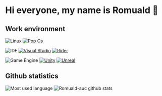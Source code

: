 Hi everyone, my name is Romuald 👋
======

## Work environment
![Linux](https://img.shields.io/badge/Linux-distro-09814A?style=for-the-badge&logo=linux)
[![Pop Os](https://img.shields.io/badge/Pop%20Os-09814A?style=for-the-badge&logo=debian)](https://pop.system76.com/)

![IDE](https://img.shields.io/badge/IDE-Text%20Editor-09814A?style=for-the-badge&logo=ide)
[![Visual Studio](https://img.shields.io/badge/Visual%20Studio-09814A?style=for-the-badge&logo=visual-studio)](https://visualstudio.microsoft.com/fr/)
[![Rider](https://img.shields.io/badge/Rider-09814A?style=for-the-badge&logo=jetbrains)](https://www.jetbrains.com/rider/)

![Game Engine](https://img.shields.io/badge/Game-engine-09814A?style=for-the-badge&logo=engine)
[![Unity](https://img.shields.io/badge/Unity-09814A?style=for-the-badge&logo=unity)](https://unity.com/)
[![Unreal](https://img.shields.io/badge/Unreal%20Engine-09814A?style=for-the-badge&logo=unreal-engine)](https://www.unrealengine.com/en-US/)

## Github statistics
![Most used language](https://github-readme-stats.vercel.app/api/top-langs/?username=Dragnansia&theme=dark)
![Romuald-auc github stats](https://github-readme-stats.vercel.app/api?username=Dragnansia&theme=dark)
